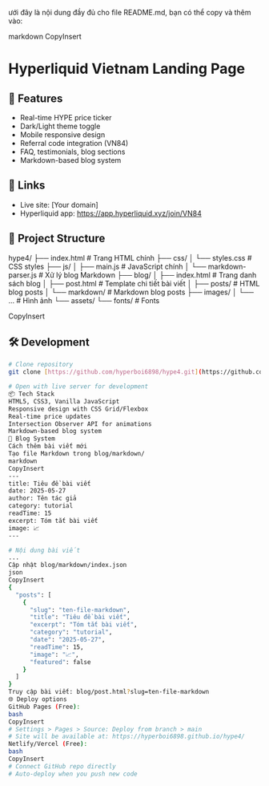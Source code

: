 
ưới đây là nội dung đầy đủ cho file README.md, bạn có thể copy và thêm vào:

markdown
CopyInsert
# Hyperliquid Vietnam Landing Page

## 🚀 Features
- Real-time HYPE price ticker
- Dark/Light theme toggle
- Mobile responsive design
- Referral code integration (VN84)
- FAQ, testimonials, blog sections
- Markdown-based blog system

## 🔗 Links
- Live site: [Your domain]
- Hyperliquid app: https://app.hyperliquid.xyz/join/VN84

## 📁 Project Structure
hype4/ ├── index.html # Trang HTML chính ├── css/ │ └── styles.css # CSS styles ├── js/ │ ├── main.js # JavaScript chính │ └── markdown-parser.js # Xử lý blog Markdown ├── blog/ │ ├── index.html # Trang danh sách blog │ ├── post.html # Template chi tiết bài viết │ ├── posts/ # HTML blog posts │ └── markdown/ # Markdown blog posts ├── images/ │ └── ... # Hình ảnh └── assets/ └── fonts/ # Fonts

CopyInsert

## 🛠️ Development
```bash
# Clone repository
git clone [https://github.com/hyperboi6898/hype4.git](https://github.com/hyperboi6898/hype4.git)

# Open with live server for development
📦 Tech Stack
HTML5, CSS3, Vanilla JavaScript
Responsive design with CSS Grid/Flexbox
Real-time price updates
Intersection Observer API for animations
Markdown-based blog system
📝 Blog System
Cách thêm bài viết mới
Tạo file Markdown trong blog/markdown/
markdown
CopyInsert
---
title: Tiêu đề bài viết
date: 2025-05-27
author: Tên tác giả
category: tutorial
readTime: 15
excerpt: Tóm tắt bài viết
image: 📈
---

# Nội dung bài viết
...
Cập nhật blog/markdown/index.json
json
CopyInsert
{
  "posts": [
    {
      "slug": "ten-file-markdown",
      "title": "Tiêu đề bài viết",
      "excerpt": "Tóm tắt bài viết",
      "category": "tutorial",
      "date": "2025-05-27",
      "readTime": 15,
      "image": "📈",
      "featured": false
    }
  ]
}
Truy cập bài viết: blog/post.html?slug=ten-file-markdown
🌐 Deploy options
GitHub Pages (Free):
bash
CopyInsert
# Settings > Pages > Source: Deploy from branch > main
# Site will be available at: https://hyperboi6898.github.io/hype4/
Netlify/Vercel (Free):
bash
CopyInsert
# Connect GitHub repo directly
# Auto-deploy when you push new code
